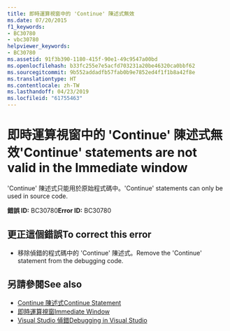 ```yaml
---
title: 即時運算視窗中的 'Continue' 陳述式無效
ms.date: 07/20/2015
f1_keywords:
- BC30780
- vbc30780
helpviewer_keywords:
- BC30780
ms.assetid: 91f3b390-1180-415f-90e1-49c9547a00bd
ms.openlocfilehash: b33fc255e7e5acfd703231a20be46320ca0bbf62
ms.sourcegitcommit: 9b552addadfb57fab0b9e7852ed4f1f1b8a42f8e
ms.translationtype: HT
ms.contentlocale: zh-TW
ms.lasthandoff: 04/23/2019
ms.locfileid: "61755463"
---
```

# <a name="continue-statements-are-not-valid-in-the-immediate-window"></a><span data-ttu-id="6632e-102">即時運算視窗中的 'Continue' 陳述式無效</span><span class="sxs-lookup"><span data-stu-id="6632e-102">'Continue' statements are not valid in the Immediate window</span></span>
<span data-ttu-id="6632e-103">'Continue' 陳述式只能用於原始程式碼中。</span><span class="sxs-lookup"><span data-stu-id="6632e-103">'Continue' statements can only be used in source code.</span></span>  
  
 <span data-ttu-id="6632e-104">**錯誤 ID:** BC30780</span><span class="sxs-lookup"><span data-stu-id="6632e-104">**Error ID:** BC30780</span></span>  
  
## <a name="to-correct-this-error"></a><span data-ttu-id="6632e-105">更正這個錯誤</span><span class="sxs-lookup"><span data-stu-id="6632e-105">To correct this error</span></span>  
  
- <span data-ttu-id="6632e-106">移除偵錯的程式碼中的 'Continue' 陳述式。</span><span class="sxs-lookup"><span data-stu-id="6632e-106">Remove the 'Continue' statement from the debugging code.</span></span>  
  
## <a name="see-also"></a><span data-ttu-id="6632e-107">另請參閱</span><span class="sxs-lookup"><span data-stu-id="6632e-107">See also</span></span>

- [<span data-ttu-id="6632e-108">Continue 陳述式</span><span class="sxs-lookup"><span data-stu-id="6632e-108">Continue Statement</span></span>](../../visual-basic/language-reference/statements/continue-statement.md)
- [<span data-ttu-id="6632e-109">即時運算視窗</span><span class="sxs-lookup"><span data-stu-id="6632e-109">Immediate Window</span></span>](/visualstudio/ide/reference/immediate-window)
- [<span data-ttu-id="6632e-110">Visual Studio 偵錯</span><span class="sxs-lookup"><span data-stu-id="6632e-110">Debugging in Visual Studio</span></span>](/visualstudio/debugger/debugging-in-visual-studio)
